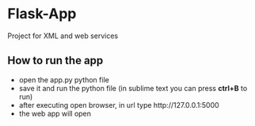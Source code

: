# Flask-App
Project for XML and web services

<h2>How to run the app</h2>
<ul>
  <li>open the app.py python file</li>
  <li>save it and run the python file (in sublime text you can press <b>ctrl+B</b> to run)</li>
  <li>after executing open browser, in url type http://127.0.0.1:5000</li>
  <li>the web app will open</li>
<ul>
    
